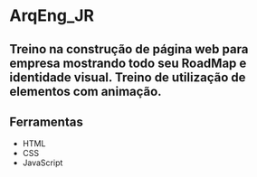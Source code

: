 # ArqEng_JR

## Treino na construção de página web para empresa mostrando todo seu RoadMap e identidade visual. Treino de utilização de elementos com animação. 

## Ferramentas
* HTML
* CSS 
* JavaScript
